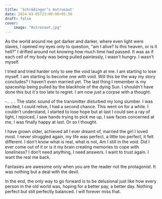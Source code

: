 ```yaml
---
title: 'Schrödinger’s Astronaut'
date: 2024-03-05T23:00:00+05:30
draft: false
cover:
    image: "Astronaut.jpg"
---
```


As the world around me got darker and darker, where even light were slaves, I opened my eyes only to question, "am I alive? Is this heaven, or is it hell?” I drifted around not knowing how much time had passed. It was as if each cell of my body was being pulled painlessly, I wasn't hungry. I wasn’t myself. 

I tried and tried harder only to see the void laugh at me. I am starting to lose myself. I am starting to become one with void. Will this be the way my story concludes? I haven’t even married yet. The last thing I remember is my spaceship being pulled by the blackhole of the dying Sun. I shouldn’t have done this but it's too late to regret. I am now just a corpse with a thought. 

-..  ..  . The static sound of the transmitter disturbed my long slumber. I was excited, I could relive, I had a second chance. This went on for a while. I couldn't understand, I started to lose hope but at last I could see a ray of light, I rejoiced, I saw hands trying to pick me up, I saw faces concerned at me, I was finally happy at last. Or so I thought. 

I have grown older, achieved all I ever dreamt of, married the girl I loved most. I never struggled again, my life was perfect, a little too perfect, it felt different.  I don't know what is real, what is not, Am I still in the void. Did I ever come out of it or is it my brain creating memories to cope with loneliness? I don’t need anything, I need answers. I want to trust again. I want the real me back. 

Fantasies are awesome only when you are the reader not the protagonist. It was nothing but a deal with the devil. 

In the end, the only way to go forward is to be delusional just like how every person in the old world was, hoping for a better pay, a better day. Nothing perfect but still perfectly balanced. I will forever miss that.